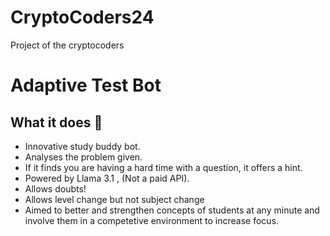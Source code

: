 # CryptoCoders24
Project of the cryptocoders
# Adaptive Test Bot
## What it does 🤷
* Innovative study buddy bot.
* Analyses the problem given.
* If it finds you are having a hard time with a question, it offers a hint.
* Powered by Llama 3.1 , (Not a paid API).
* Allows doubts!
* Allows level change but not subject change
* Aimed to better and strengthen concepts of students at any minute and involve them in a competetive environment to increase focus.


